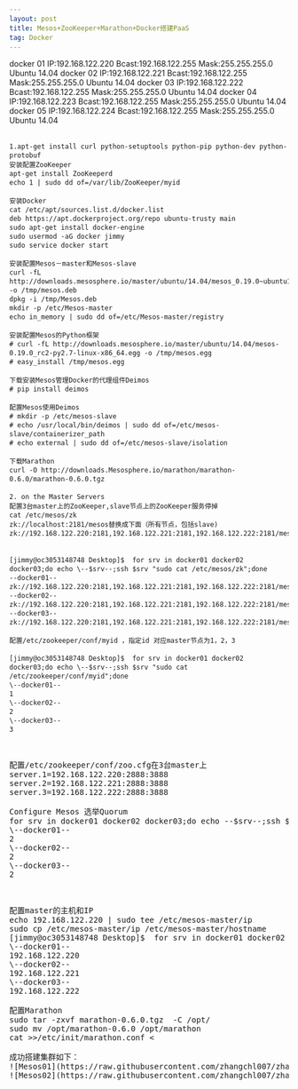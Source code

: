 ```yaml
---
layout: post
title: Mesos+ZooKeeper+Marathon+Docker搭建PaaS
tag: Docker
---
```


docker 01  IP:192.168.122.220  Bcast:192.168.122.255  Mask:255.255.255.0 Ubuntu 14.04
docker 02  IP:192.168.122.221  Bcast:192.168.122.255  Mask:255.255.255.0 Ubuntu 14.04
docker 03  IP:192.168.122.222  Bcast:192.168.122.255  Mask:255.255.255.0 Ubuntu 14.04
docker 04  IP:192.168.122.223  Bcast:192.168.122.255  Mask:255.255.255.0 Ubuntu 14.04
docker 05  IP:192.168.122.224  Bcast:192.168.122.255  Mask:255.255.255.0 Ubuntu 14.04

<pre><code>
1.apt-get install curl python-setuptools python-pip python-dev python-protobuf
安装配置ZooKeeper
apt-get install ZooKeeperd
echo 1 | sudo dd of=/var/lib/ZooKeeper/myid

安装Docker
cat /etc/apt/sources.list.d/docker.list 
deb https://apt.dockerproject.org/repo ubuntu-trusty main
sudo apt-get install docker-engine
sudo usermod -aG docker jimmy
sudo service docker start

安装配置Mesos－master和Mesos-slave
curl -fL http://downloads.mesosphere.io/master/ubuntu/14.04/mesos_0.19.0~ubuntu14.04%2B1_amd64.deb -o /tmp/mesos.deb
dpkg -i /tmp/Mesos.deb
mkdir -p /etc/Mesos-master
echo in_memory | sudo dd of=/etc/Mesos-master/registry

安装配置Mesos的Python框架
# curl -fL http://downloads.mesosphere.io/master/ubuntu/14.04/mesos-0.19.0_rc2-py2.7-linux-x86_64.egg -o /tmp/mesos.egg
# easy_install /tmp/mesos.egg

下载安装Mesos管理Docker的代理组件Deimos
# pip install deimos

配置Mesos使用Deimos
# mkdir -p /etc/mesos-slave
# echo /usr/local/bin/deimos | sudo dd of=/etc/mesos-slave/containerizer_path
# echo external | sudo dd of=/etc/mesos-slave/isolation

下载Marathon
curl -O http://downloads.Mesosphere.io/marathon/marathon-0.6.0/marathon-0.6.0.tgz 

2. on the Master Servers
配置3台master上的ZooKeeper,slave节点上的ZooKeeper服务停掉
cat /etc/mesos/zk
zk://localhost:2181/mesos替换成下面（所有节点，包括slave)
zk://192.168.122.220:2181,192.168.122.221:2181,192.168.122.222:2181/mesos


[jimmy@oc3053148748 Desktop]$  for srv in docker01 docker02 docker03;do echo \--$srv--;ssh $srv "sudo cat /etc/mesos/zk";done
--docker01--
zk://192.168.122.220:2181,192.168.122.221:2181,192.168.122.222:2181/mesos
--docker02--
zk://192.168.122.220:2181,192.168.122.221:2181,192.168.122.222:2181/mesos
--docker03--
zk://192.168.122.220:2181,192.168.122.221:2181,192.168.122.222:2181/mesos

配置/etc/zookeeper/conf/myid ，指定id 对应master节点为1，2，3

[jimmy@oc3053148748 Desktop]$  for srv in docker01 docker02 docker03;do echo \--$srv--;ssh $srv "sudo cat /etc/zookeeper/conf/myid";done
\--docker01--
1
\--docker02--
2
\--docker03--
3
<pre></code>

配置/etc/zookeeper/conf/zoo.cfg在3台master上
server.1=192.168.122.220:2888:3888
server.2=192.168.122.221:2888:3888
server.3=192.168.122.222:2888:3888

Configure Mesos 选举Quorum 
for srv in docker01 docker02 docker03;do echo --$srv--;ssh $srv "sudo cat /etc/mesos-master/quorum";done 
\--docker01--
2
\--docker02--
2
\--docker03--
2
<pre></code>

配置master的主机和IP
echo 192.168.122.220 | sudo tee /etc/mesos-master/ip
sudo cp /etc/mesos-master/ip /etc/mesos-master/hostname
[jimmy@oc3053148748 Desktop]$  for srv in docker01 docker02 docker03;do echo \--$srv--;ssh $srv "sudo cat  /etc/mesos-master/ip";done 
\--docker01--
192.168.122.220
\--docker02--
192.168.122.221
\--docker03--
192.168.122.222

配置Marathon
sudo tar -zxvf marathon-0.6.0.tgz  -C /opt/
sudo mv /opt/marathon-0.6.0 /opt/marathon
cat >>/etc/init/marathon.conf <<EOF
 description "Marathon scheduler for Mesos"
 start on runlevel [2345]
 stop on runlevel [!2345]
 respawn
 respawn limit 10 5
 exec /opt/marathon/bin/start \--master zk://192.168.122.220:2181,192.168.122.221:2181,192.168.122.222:2181/mesos --zk zk://192.168.122.220:2181,192.168.122.221:2181,192.168.122.222:2181/marathon
EOF

配置master节点服务启动规则 
sudo stop mesos-slave
echo manual | sudo tee /etc/init/mesos-slave.override
启动服务sudo stop mesos-slave
sudo restart zookeeper
sudo start mesos-master
sudo start marathon

测试
Start an app with 128 MB memory, 1 CPU, and 1 instance
curl -X POST -H "Accept: application/json" -H "Content-Type: application/json" \
    192.168.122.220:8080/v2/apps \
    -d '{"id": "app-123", "cmd": "sleep 600", "instances": 1, "mem": 128, "cpus": 1}'

\# Stop the app
curl -X DELETE 192.168.122.220:8080/v2/apps/app-123

配置slave节点
sudo stop zookeeper
echo manual | sudo tee /etc/init/zookeeper.override

配置slave节点主机名和ip
echo 192.168.122.223 |  sudo tee /etc/mesos-slave/ip
sudo cp /etc/mesos-slave/ip /etc/mesos-slave/hostname
[jimmy@oc3053148748 Downloads]$ for srv in docker04 docker05;do echo \--$srv--;ssh $srv "sudo cat  /etc/mesos-slave/ip";done
\--docker04--
192.168.122.223
\--docker05--
192.168.122.224

sudo stop zookeeper
echo manual | sudo tee /etc/init/zookeeper.override
sudo stop mesos-master
echo manual | sudo tee /etc/init/mesos-master.override
sudo start mesos-slave
<pre></code>

成功搭建集群如下：
![Mesos01](https://raw.githubusercontent.com/zhangchl007/zhangchl007.github.io/master/_image/mesos01.png "Mesos scale-up")
![Mesos02](https://raw.githubusercontent.com/zhangchl007/zhangchl007.github.io/master/_image/mesos02.png "Mesos scale-up")
